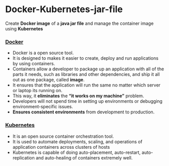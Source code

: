 # Docker-Kubernetes-jar-file
Create **Docker image** of a **java jar file** and manage the container image using **Kubernetes**

### [Docker](https://www.docker.com/)
* Docker is a open source tool. 
* It is designed to makes it easier to create, deploy and run applications by using containers.
* Containers allow a developer to package up an application with all of the parts it needs, such as libraries and other dependencies, and ship it all out as one package, called **image**.
* It ensures that the application will run the same no matter which server or laptop its running on.
* This way, it **eliminates** the **“it works on my machine”** problem.
* Developers will not spend time in setting up environments or debugging environment-specific issues. 
* **Ensures consistent environments** from development to production.

### [Kubernetes](kubernetes.io)
* It is an open source container orchestration tool.
* It is used to automate  deployments, scaling, and operations of application containers across clusters of hosts
* Kubernetes is capable of doing auto-placement, auto-restart, auto-replication and auto-healing of containers extremely well. 


